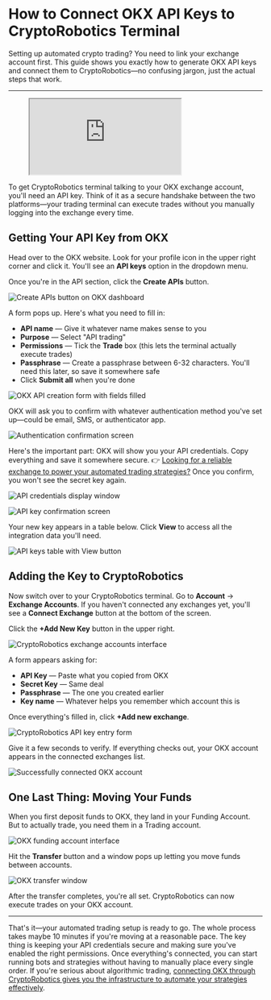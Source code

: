# How to Connect OKX API Keys to CryptoRobotics Terminal

Setting up automated crypto trading? You need to link your exchange account first. This guide shows you exactly how to generate OKX API keys and connect them to CryptoRobotics—no confusing jargon, just the actual steps that work.

---

<figure><iframe title="Cryptorobotics Terminal API Integration to OKEX Crypto Exchange" src="https://www.youtube.com/embed/PddTXWGBOWc?feature=oembed"></iframe></figure>

To get CryptoRobotics terminal talking to your OKX exchange account, you'll need an API key. Think of it as a secure handshake between the two platforms—your trading terminal can execute trades without you manually logging into the exchange every time.

## Getting Your API Key from OKX

Head over to the OKX website. Look for your profile icon in the upper right corner and click it. You'll see an **API keys** option in the dropdown menu.



Once you're in the API section, click the **Create APIs** button.

![Create APIs button on OKX dashboard](image/1750213660.webp)

A form pops up. Here's what you need to fill in:

- **API name** — Give it whatever name makes sense to you
- **Purpose** — Select "API trading"
- **Permissions** — Tick the **Trade** box (this lets the terminal actually execute trades)
- **Passphrase** — Create a passphrase between 6-32 characters. You'll need this later, so save it somewhere safe
- Click **Submit all** when you're done

![OKX API creation form with fields filled](image/589854712289934.webp)

OKX will ask you to confirm with whatever authentication method you've set up—could be email, SMS, or authenticator app.

![Authentication confirmation screen](image/426448292085.webp)

Here's the important part: OKX will show you your API credentials. Copy everything and save it somewhere secure. 👉 [Looking for a reliable exchange to power your automated trading strategies?](https://www.okx.com/join/47044926) Once you confirm, you won't see the secret key again.

![API credentials display window](image/50675821025.webp)

![API key confirmation screen](image/596261840.webp)

Your new key appears in a table below. Click **View** to access all the integration data you'll need.

![API keys table with View button](image/77118804282081.webp)

## Adding the Key to CryptoRobotics

Now switch over to your CryptoRobotics terminal. Go to **Account** → **Exchange Accounts**. If you haven't connected any exchanges yet, you'll see a **Connect Exchange** button at the bottom of the screen.

Click the **+Add New Key** button in the upper right.

![CryptoRobotics exchange accounts interface](image/4048362127926.webp)

A form appears asking for:

- **API Key** — Paste what you copied from OKX
- **Secret Key** — Same deal
- **Passphrase** — The one you created earlier
- **Key name** — Whatever helps you remember which account this is

Once everything's filled in, click **+Add new exchange**.

![CryptoRobotics API key entry form](image/8348603237722.webp)

Give it a few seconds to verify. If everything checks out, your OKX account appears in the connected exchanges list.

![Successfully connected OKX account](image/36274633.webp)

## One Last Thing: Moving Your Funds

When you first deposit funds to OKX, they land in your Funding Account. But to actually trade, you need them in a Trading account.

![OKX funding account interface](image/755500225907.webp)

Hit the **Transfer** button and a window pops up letting you move funds between accounts.

![OKX transfer window](image/2137477617670869.webp)

After the transfer completes, you're all set. CryptoRobotics can now execute trades on your OKX account.

---

That's it—your automated trading setup is ready to go. The whole process takes maybe 10 minutes if you're moving at a reasonable pace. The key thing is keeping your API credentials secure and making sure you've enabled the right permissions. Once everything's connected, you can start running bots and strategies without having to manually place every single order. If you're serious about algorithmic trading, [connecting OKX through CryptoRobotics gives you the infrastructure to automate your strategies effectively](https://www.okx.com/join/47044926).
